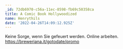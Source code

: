 ```yaml
---
_id: 72db6970-c56a-11ec-8598-fb69c50358ca
title: A Comic Book Hollywoodized
name: Henrythils
date: '2022-04-26T14:09:12.925Z'
---
```

Keine Sorge, wenn Sie gefeuert werden. Online arbeiten. https://breweriana.it/gotodate/promo
